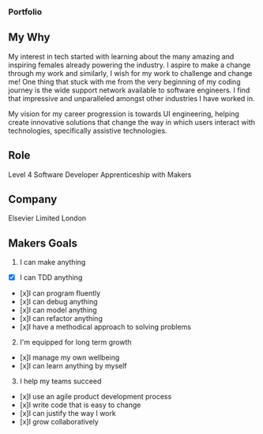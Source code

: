 ### Portfolio

## My Why

My interest in tech started with learning about the many amazing and inspiring females already powering the industry. I aspire to make a change through my work and similarly, I wish for my work to challenge and change me! One thing that stuck with me from the very beginning of my coding journey is the wide support network available to software engineers. I find that impressive and unparalleled amongst other industries I have worked in.

My vision for my career progression is towards UI engineering, helping create innovative solutions that change the way in which users interact with technologies, specifically assistive technologies.

## Role

Level 4 Software Developer Apprenticeship with Makers

## Company

Elsevier Limited London

## Makers Goals

1. I can make anything

- [x] I can TDD anything
- [x]I can program fluently
- [x]I can debug anything
- [x]I can model anything
- [x]I can refactor anything
- [x]I have a methodical approach to solving problems

2. I'm equipped for long term growth

- [x]I manage my own wellbeing
- [x]I can learn anything by myself

3. I help my teams succeed

- [x]I use an agile product development process
- [x]I write code that is easy to change
- [x]I can justify the way I work
- [x]I grow collaboratively

